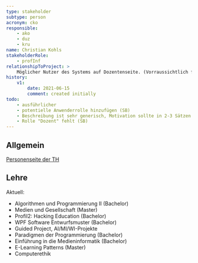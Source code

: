 ```yaml
---
type: stakeholder
subtype: person
acronym: cko
responsible: 
    - ako
    - duz
    - kru
name: Christian Kohls
stakeholderRole: 
    - profInf
relationshipToProject: >
    Möglicher Nutzer des Systems auf Dozentenseite. (Vorraussichtlich für AP2)
history:
    v1:
        date: 2021-06-15
        comment: created initially
todo: 
    - ausführlicher     
    - potentielle Anwenderrolle hinzufügen (SB)
    - Beschreibung ist sehr generisch, Motivation sollte in 2-3 Sätzen beschrieben sein (wie z.B. bei nnWMA2) (SB)
    - Rolle "Dozent" fehlt (SB)
---
```


## Allgemein

[Personenseite der TH](https://www.th-koeln.de/personen/christian.kohls/)

## Lehre 

Aktuell:
* Algorithmen und Programmierung II (Bachelor)
* Medien und Gesellschaft (Master)
* Profil2: Hacking Education (Bachelor)
* WPF Software Entwurfsmuster (Bachelor)
* Guided Project, AI/MI/WI-Projekte
* Paradigmen der Programmierung (Bachelor)
* Einführung in die Medieninformatik (Bachelor)
* E-Learning Patterns (Master)
* Computerethik